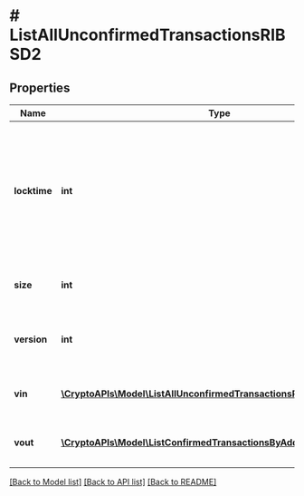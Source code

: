# # ListAllUnconfirmedTransactionsRIBSD2

## Properties

Name | Type | Description | Notes
------------ | ------------- | ------------- | -------------
**locktime** | **int** | Represents the locktime on the transaction on the specific blockchain, i.e. the blockheight at which the transaction is valid. |
**size** | **int** | Represents the total size of this transaction. |
**version** | **int** | Represents the transaction&#39;s version number. |
**vin** | [**\CryptoAPIs\Model\ListAllUnconfirmedTransactionsRIBSD2Vin[]**](ListAllUnconfirmedTransactionsRIBSD2Vin.md) | Represents the transaction inputs. |
**vout** | [**\CryptoAPIs\Model\ListConfirmedTransactionsByAddressRIBSD2Vout[]**](ListConfirmedTransactionsByAddressRIBSD2Vout.md) | Represents the transaction outputs. |

[[Back to Model list]](../../README.md#models) [[Back to API list]](../../README.md#endpoints) [[Back to README]](../../README.md)
